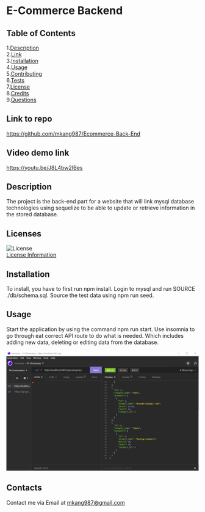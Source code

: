 # E-Commerce Backend

## Table of Contents

1.[Description](#Description)  
2.[Link](#Link)  
3.[Installation](#Installation)  
4.[Usage](#Usage)  
5.[Contributing](#Contributing)  
6.[Tests](#Tests)  
7.[License](#License)  
8.[Credits](#Credits)  
9.[Questions](#Contacts)

## Link to repo

https://github.com/mkang987/Ecommerce-Back-End

## Video demo link

https://youtu.be/J8L4bw2IBes

## Description

The project is the back-end part for a website that will link mysql database technologies using sequelize to be able to update or retrieve information in the stored database.

## Licenses

![License](https://img.shields.io/badge/license-MIT-green)  
[License Information](./generatedLicense.md)

## Installation

To install, you have to first run npm install. Login to mysql and run SOURCE ./db/schema.sql. Source the test data using npm run seed.

## Usage

Start the application by using the command npm run start. Use insomnia to go through eat correct API route to do what is needed. Which includes adding new data, deleting or editing data from the database.

![image of insomnia](./assets/img/insom1.png)

## Contacts

Contact me via Email at mkang987@gmail.com
